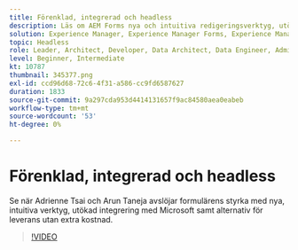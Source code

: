 ```yaml
---
title: Förenklad, integrerad och headless
description: Läs om AEM Forms nya och intuitiva redigeringsverktyg, utökade integreringar med Microsoft och alternativ för headless-leverans.
solution: Experience Manager, Experience Manager Forms, Experience Manager as a Cloud Service
topic: Headless
role: Leader, Architect, Developer, Data Architect, Data Engineer, Admin, User
level: Beginner, Intermediate
kt: 10787
thumbnail: 345377.png
exl-id: ccd96d68-72c6-4f31-a586-cc9fd6587627
duration: 1833
source-git-commit: 9a297cda953d4414131657f9ac84580aea0eabeb
workflow-type: tm+mt
source-wordcount: '53'
ht-degree: 0%

---
```


# Förenklad, integrerad och headless

Se när Adrienne Tsai och Arun Taneja avslöjar formulärens styrka med nya, intuitiva verktyg, utökad integrering med Microsoft samt alternativ för leverans utan extra kostnad.

>[!VIDEO](https://video.tv.adobe.com/v/345377/?quality=12&learn=on)
